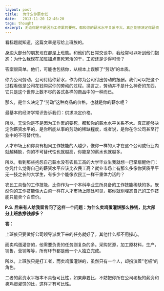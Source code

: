 ```yaml
---
layout: post
title:  为什么你薪水低
date:   2013-11-20 12:46:20
tags: thought
excerpt: 无论你是不是因为工作累的要死，都和你的薪水水平关系不大。真正能够决定你薪资水平的，是你所能从事的劳动的稀缺程度，或者说，是你在你公司甚至行业中的不可替代性。
---
```

看标题就知道，这篇文章是写给上班族的。

身边大部分的朋友现在都是上班族。和他们的日常交谈中，我经常可以听到他们抱怨：为什么我现在加班加点累死累活的干，工资还是少得可怜？

答案很简单。他们，可能也包括你，从根本上误解了“劳动”的本质。

你为公司劳动，公司付给你薪水，作为你为公司付出劳动的报酬。我们可以把这个过程看做是公司花钱购买你的劳动的过程。换言之，劳动并不是什么神奇的东西，它只是这个世界上数不尽的各式各样的商品中的一种而已。

那么，是什么决定了“劳动”这种商品的价格，也就是你的薪水呢？

最基本的经济学常识告诉我们：供求决定价格。

所以，无论你是不是因为工作累的要死，都和你的薪水水平关系不大。真正能够决定你薪资水平的，是你所能从事的劳动的稀缺程度，或者说，是你在你公司甚至行业中的不可替代性。

人才市场上和你具有相同工作技能的人越少，像你一样的人才在这个公司或行业内就越稀缺，你的不可替代性也就越高，你能拿的薪水也就越多。

所以，看到那些抱怨自己薪水没有农民工高的大学毕业生我就想一巴掌扇醒他们：你凭什么觉得自己的薪资水平应该比农民工高？就业市场上有那么多像你资质平平无一技之长的大学生，有多少个能像农民工一样干重体力活的？

农民工具备的工作技能，比你作为一个本科毕业生所具备的工作技能稀缺的多。既然你的工作技能像大白菜一样在人才市场上随处可见，那你就别埋怨自己的工作技能只能卖个白菜价。

**P.S. 后来有人给我留言问了这样一个问题：为什么卖鸡蛋灌饼那么挣钱，比大部分上班族挣钱都多？**

**答：**

上班族只要做好公司领导派发下来的任务就好了，其他什么都不用操心。

而卖鸡蛋灌饼的，他需要负责的任务则复杂的多。采购货源，加工原材料，生产，销售，营销等等，所有环节都是他一个人独立完成。

所以，上班族只是打工者，而卖鸡蛋灌饼的，虽然只有一个人，却扮演着”老板”的角色。

二者的薪资水平根本不具备可比性，如果非要比，不妨把你所在公司老板的薪资和卖鸡蛋灌饼的比，这样才有可比性。